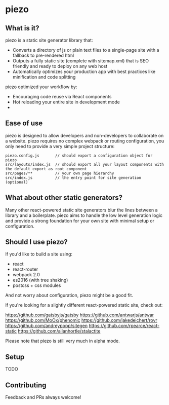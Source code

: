 # piezo

## What is it?

piezo is a static site generator library that:

* Converts a directory of js or plain text files to a single-page site with a fallback to pre-rendered html
* Outputs a fully static site (complete with sitemap.xml) that is SEO friendly and ready to deploy on any web host
* Automatically optimizes your production app with best practices like minification and code splitting

piezo optimized your workflow by:

* Encouraging code reuse via React components
* Hot reloading your entire site in development mode
*

## Ease of use

piezo is designed to allow developers and non-developers to collaborate on a website.
piezo requires no complex webpack or routing configuration, you only need to provide a very simple project structure:

```
piezo.config.js       // should export a configuration object for piezo
src/layouts/index.js  // should export all your layout components with the default export as root component
src/pages/**          // your own page hierarchy
src/index.js          // the entry point for site generation (optional)
```

## What about other static generators?

Many other react-powered static site generators blur the lines between a library and a boilerplate.
piezo aims to handle the low level generation logic and provide a strong foundation for your own site with minimal setup or configuration.

## Should I use piezo?

If you'd like to build a site using:

* react
* react-router
* webpack 2.0
* es2016 (with tree shaking)
* postcss + css modules

And not worry about configuration, piezo might be a good fit.

If you're looking for a slightly different react-powered static site, check out:

https://github.com/gatsbyjs/gatsby
https://github.com/antwarjs/antwar
https://github.com/MoOx/phenomic
https://github.com/jakedeichert/rovr
https://github.com/andreypopp/sitegen
https://github.com/rpearce/react-static
https://github.com/allanhortle/stalactite

Please note that piezo is still very much in alpha mode.

## Setup

TODO

## Contributing

Feedback and PRs always welcome!
